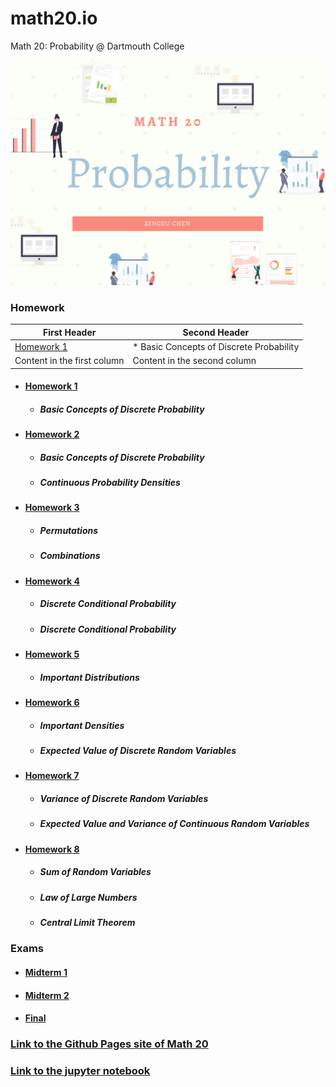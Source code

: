 # math20.io
Math 20: Probability @ Dartmouth College


<p align = "center" >
<img src="./images/Math 20.png" alt="" width="600">
</p>

### Homework

First Header | Second Header
------------ | -------------
[Homework 1](https://github.com/fudab/math20.io/tree/master/homework/M20_HW1)| * Basic Concepts of Discrete Probability
Content in the first column | Content in the second column

* #### [Homework 1](https://github.com/fudab/math20.io/tree/master/homework/M20_HW1)
  * ##### Basic Concepts of Discrete Probability
  
* #### [Homework 2](https://github.com/fudab/math20.io/tree/master/homework/M20_HW2)
  * ##### Basic Concepts of Discrete Probability
  * ##### Continuous Probability Densities
  
* #### [Homework 3](https://github.com/fudab/math20.io/tree/master/homework/M20_HW3)
  * ##### Permutations
  * ##### Combinations
  
* #### [Homework 4](https://github.com/fudab/math20.io/tree/master/homework/M20_HW4)
  * ##### Discrete Conditional Probability
  * ##### Discrete Conditional Probability
  
* #### [Homework 5](https://github.com/fudab/math20.io/tree/master/homework/M20_HW5)
  * ##### Important Distributions

* #### [Homework 6](https://github.com/fudab/math20.io/tree/master/homework/M20_HW6)
  * ##### Important Densities
  * ##### Expected Value of Discrete Random Variables
  
* #### [Homework 7](https://github.com/fudab/math20.io/tree/master/homework/M20_HW7)
  * ##### Variance of Discrete Random Variables
  * ##### Expected Value and Variance of Continuous Random Variables
  
* #### [Homework 8](https://github.com/fudab/math20.io/tree/master/homework/M20_HW8)
  * ##### Sum of Random Variables
  * ##### Law of Large Numbers
  * ##### Central Limit Theorem
  
### Exams

* #### [Midterm 1](https://github.com/fudab/math20.io/tree/master/exams/Midterm1)
* #### [Midterm 2](https://github.com/fudab/math20.io/tree/master/exams/Midterm2)
* #### [Final](https://github.com/fudab/math20.io/tree/master/exams/Final)


### [Link to the Github Pages site of Math 20](https://fudab.github.io/math20) 

### [Link to the jupyter notebook](https://github.com/fudab/math20.io/tree/master/scripts)
